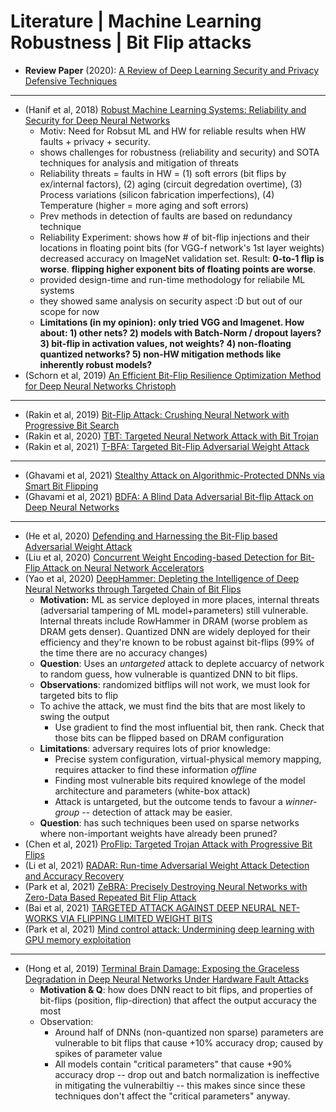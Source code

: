 # Literature | Machine Learning Robustness | Bit Flip attacks

* **Review Paper** (2020): [A Review of Deep Learning Security and Privacy Defensive Techniques](https://www.hindawi.com/journals/misy/2020/6535834/)
---
* (Hanif et al, 2018) [Robust Machine Learning Systems: Reliability and Security for Deep Neural Networks](https://ieeexplore.ieee.org/document/8474192)
   * Motiv: Need for Robsut ML and HW for reliable results when HW faults + privacy + security.
   * shows challenges for robustness (reliability and security) and SOTA techniques for analysis and mitigation of threats
   * Reliability threats = faults in HW = (1) soft errors (bit flips by ex/internal factors), (2) aging (circuit degredation overtime), (3) Process variations (silicon fabrication imperfections), (4) Temperature (higher  = more aging and soft errors)
   * Prev methods in detection of faults are based on redundancy technique
   * Reliability Experiment: shows how # of bit-flip injections and their locations in floating point bits (for VGG-f network's 1st layer weights) decreased accuracy on ImageNet validation set. Result: **0-to-1 flip is worse**. **flipping higher exponent bits of floating points are worse**. 
   * provided design-time and run-time methodology for reliabile ML systems
   * they showed same analysis on security aspect :D but out of our scope for now
   * **Limitations (in my opinion): only tried VGG and Imagenet. How about: 1) other nets? 2) models with Batch-Norm / dropout layers? 3) bit-flip in activation values, not weights? 4) non-floating quantized networks? 5) non-HW mitigation methods like inherently robust models?** 
* (Schorn et al, 2019) [An Efficient Bit-Flip Resilience Optimization Method for Deep Neural Networks Christoph](https://ieeexplore.ieee.org/document/8714885)
---
* (Rakin et al, 2019) [Bit-Flip Attack: Crushing Neural Network with Progressive Bit Search](https://openaccess.thecvf.com/content_ICCV_2019/papers/Rakin_Bit-Flip_Attack_Crushing_Neural_Network_With_Progressive_Bit_Search_ICCV_2019_paper.pdf)
* (Rakin et al, 2020) [TBT: Targeted Neural Network Attack with Bit Trojan](https://arxiv.org/abs/1909.05193)
* (Rakin et al, 2021) [T-BFA: Targeted Bit-Flip Adversarial Weight Attack](https://arxiv.org/abs/2007.12336)
---
* (Ghavami et al, 2021) [Stealthy Attack on Algorithmic-Protected DNNs via Smart Bit Flipping](https://arxiv.org/abs/2112.13162)
* (Ghavami et al, 2021) [BDFA: A Blind Data Adversarial Bit-flip Attack on Deep Neural Networks](https://arxiv.org/abs/2112.03477)
---
* (He et al, 2020) [Defending and Harnessing the Bit-Flip based Adversarial Weight Attack](https://openaccess.thecvf.com/content_CVPR_2020/papers/He_Defending_and_Harnessing_the_Bit-Flip_Based_Adversarial_Weight_Attack_CVPR_2020_paper.pdf)
* (Liu et al, 2020) [Concurrent Weight Encoding-based Detection for Bit-Flip Attack on Neural Network Accelerators](https://ieeexplore.ieee.org/document/9256559)
* (Yao et al, 2020) [DeepHammer: Depleting the Intelligence of Deep Neural Networks through Targeted Chain of Bit Flips](https://www.usenix.org/conference/usenixsecurity20/presentation/yao)
  * **Motivation:** ML as service deployed in more places, internal threats (adversarial tampering of ML model+parameters) still vulnerable. Internal threats include RowHammer in DRAM (worse problem as DRAM gets denser). Quantized DNN are widely deployed for their efficiency and they're known to be robust against bit-flips (99% of the time there are no accuracy changes)
  * **Question**: Uses an *untargeted* attack to deplete accuarcy of network to random guess, how vulnerable is quantized DNN to bit flips.
  * **Observations**: randomized bitflips will not work, we must look for targeted bits to flip
  * To achive the attack, we must find the bits that are most likely to swing the output
    * Use gradient to find the most influential bit, then rank. Check that those bits can be flipped based on DRAM configuration
  * **Limitations**: adversary requires lots of prior knowledge:
    * Precise system configuration, virtual-physical memory mapping, requires attacker to find these information *offline*
    * Finding most vulnerable bits required knowlege of the model architecture and parameters (white-box attack)
    * Attack is untargeted, but the outcome tends to favour a *winner-group* -- detection of attack may be easier.
  * **Question**: has such techniques been used on sparse networks where non-important weights have already been pruned?
* (Chen et al, 2021) [ProFlip: Targeted Trojan Attack with Progressive Bit Flips](https://openaccess.thecvf.com/content/ICCV2021/papers/Chen_ProFlip_Targeted_Trojan_Attack_With_Progressive_Bit_Flips_ICCV_2021_paper.pdf)
* (Li et al, 2021) [RADAR: Run-time Adversarial Weight Attack Detection and Accuracy Recovery](https://arxiv.org/abs/2101.08254)
* (Park et al, 2021) [ZeBRA: Precisely Destroying Neural Networks with Zero-Data Based Repeated Bit Flip Attack](https://arxiv.org/abs/2111.01080#:~:text=version%2C%20v2)
* (Bai et al, 2021) [TARGETED ATTACK AGAINST DEEP NEURAL NET- WORKS VIA FLIPPING LIMITED WEIGHT BITS](https://arxiv.org/abs/2102.10496)
* (Park et al, 2021) [Mind control attack: Undermining deep learning with GPU memory exploitation](https://www.sciencedirect.com/science/article/pii/S0167404820303886)

---

- (Hong et al, 2019) [Terminal Brain Damage: Exposing the Graceless Degradation in Deep Neural Networks Under Hardware Fault Attacks](https://arxiv.org/abs/1906.01017)
  - **Motivation & Q**: how does DNN react to bit flips, and properties of bit-flips (position, flip-direction) that affect the output accuracy the most
  - Observation:
    - Around half of DNNs (non-quantized non sparse) parameters are vulnerable to bit flips that cause +10% accuracy drop; caused by spikes of parameter value
    - All models contain "critical parameters" that cause +90% accuracy drop -- drop out and batch normalization is ineffective in mitigating the vulnerabiltiy -- this makes since since these techniques don't affect the "critical parameters" anyway.

